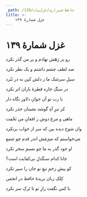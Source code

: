 ```yaml
---
_path: /حافظ-شیرازی/غزلیات/139
title: >-
    غزل شمارهٔ ۱۳۹
---
```

# غزل شمارهٔ ۱۳۹

<div class="b" id="bn1"><div class="m1"><p>رو بر رَهَش نهادم و بر من گذر نکرد</p></div>
<div class="m2"><p>صد لطف چشم داشتم و یک نظر نکرد</p></div></div>
<div class="b" id="bn2"><div class="m1"><p>سیلِ سرشک ما ز دلش کین به در نَبُرد</p></div>
<div class="m2"><p>در سنگِ خاره قطرهٔ باران اثر نکرد</p></div></div>
<div class="b" id="bn3"><div class="m1"><p>یا رب تو آن جوانِ دلاور نگاه دار</p></div>
<div class="m2"><p>کز تیرِ آهِ گوشه نشینان حذر نکرد</p></div></div>
<div class="b" id="bn4"><div class="m1"><p>ماهی و مرغ دوش ز افغانِ من نَخُفت</p></div>
<div class="m2"><p>وان شوخ دیده بین که سر از خواب برنکرد</p></div></div>
<div class="b" id="bn5"><div class="m1"><p>می‌خواستم که میرَمَش اندر قدم چو شمع</p></div>
<div class="m2"><p>او خود گذر به ما چو نسیمِ سحر نکرد</p></div></div>
<div class="b" id="bn6"><div class="m1"><p>جانا کدام سنگدلِ بی‌کفایت است؟</p></div>
<div class="m2"><p>کو پیشِ زخمِ تیغِ تو جان را سپر نکرد</p></div></div>
<div class="b" id="bn7"><div class="m1"><p>کِلکِ زبان بریدهٔ حافظ در انجمن</p></div>
<div class="m2"><p>با کس نگفت رازِ تو تا تَرکِ سر نکرد</p></div></div>
